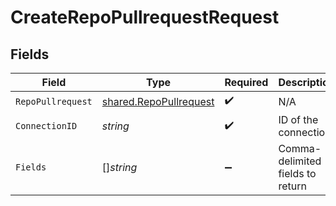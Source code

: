 # CreateRepoPullrequestRequest


## Fields

| Field                                                                   | Type                                                                    | Required                                                                | Description                                                             |
| ----------------------------------------------------------------------- | ----------------------------------------------------------------------- | ----------------------------------------------------------------------- | ----------------------------------------------------------------------- |
| `RepoPullrequest`                                                       | [shared.RepoPullrequest](../../../pkg/models/shared/repopullrequest.md) | :heavy_check_mark:                                                      | N/A                                                                     |
| `ConnectionID`                                                          | *string*                                                                | :heavy_check_mark:                                                      | ID of the connection                                                    |
| `Fields`                                                                | []*string*                                                              | :heavy_minus_sign:                                                      | Comma-delimited fields to return                                        |